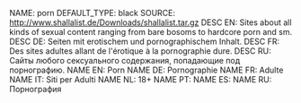 NAME:   porn
DEFAULT_TYPE: black
SOURCE: http://www.shallalist.de/Downloads/shallalist.tar.gz
DESC EN: Sites about all kinds of sexual content ranging from bare bosoms to hardcore porn and sm.
DESC DE: Seiten mit erotischem und pornographischem Inhalt.
DESC FR: Des sites adultes allant de l'érotique à la pornographie dure.
DESC RU: Сайты любого сексуального содержания, попадающие под порнографию.
NAME EN: Porn
NAME DE: Pornographie
NAME FR: Adulte
NAME IT: Siti per Adulti
NAME NL: 18+
NAME PT:
NAME ES:
NAME RU: Порнография


